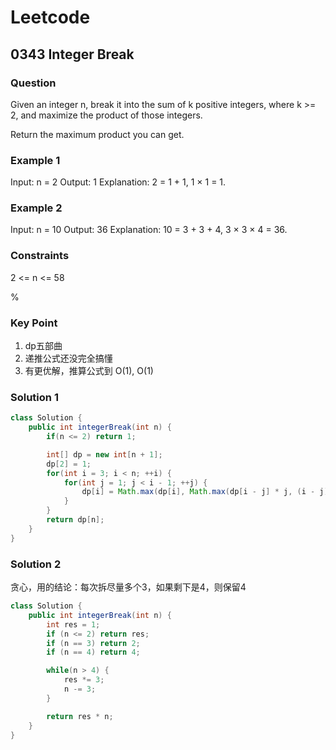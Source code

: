 # Leetcode

## 0343  Integer Break

### Question

Given an integer n, break it into the sum of k positive integers, where k >= 2, and maximize the product of those integers.

Return the maximum product you can get.

### Example 1

Input: n = 2
Output: 1
Explanation: 2 = 1 + 1, 1 × 1 = 1.

### Example 2

Input: n = 10
Output: 36
Explanation: 10 = 3 + 3 + 4, 3 × 3 × 4 = 36.

### Constraints

2 <= n <= 58

%

### Key Point

1. dp五部曲
1. 递推公式还没完全搞懂
1. 有更优解，推算公式到 O(1), O(1)

### Solution 1

```java
class Solution {
    public int integerBreak(int n) {
        if(n <= 2) return 1;

        int[] dp = new int[n + 1];
        dp[2] = 1;
        for(int i = 3; i < n; ++i) {
            for(int j = 1; j < i - 1; ++j) {
                dp[i] = Math.max(dp[i], Math.max(dp[i - j] * j, (i - j) * j));
            }
        }
        return dp[n];
    }
}
```

### Solution 2

贪心，用的结论：每次拆尽量多个3，如果剩下是4，则保留4

```java
class Solution {
    public int integerBreak(int n) {
        int res = 1;
        if (n <= 2) return res;
        if (n == 3) return 2;
        if (n == 4) return 4;

        while(n > 4) {
            res *= 3;
            n -= 3;
        }

        return res * n;
    }
}

```
